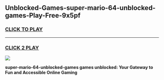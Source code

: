 
## Unblocked-Games-super-mario-64-unblocked-games-Play-Free-9x5pf
<h3>
<a href="https://premium76.site?title=super-mario-64-unblocked-games&ref=20A">CLICK TO PLAY</a></h3>
<hr>

<h3>
<a href="https://premium76.site?title=super-mario-64-unblocked-games&ref=20A">CLICK 2 PLAY</a>
  
</h3>

<a href="https://premium76.site?title=super-mario-64-unblocked-games&ref=20A"><img src="https://clearcache.store/games.png"></a>


**super-mario-64-unblocked-games games unblocked: Your Gateway to Fun and Accessible Online Gaming**
